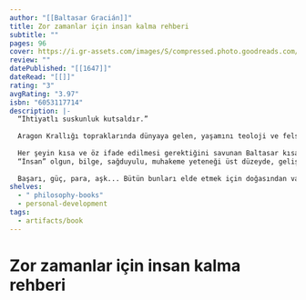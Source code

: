 ```yaml
---
author: "[[Baltasar Gracián]]"
title: Zor zamanlar için insan kalma rehberi
subtitle: ""
pages: 96
cover: https://i.gr-assets.com/images/S/compressed.photo.goodreads.com/books/1594415897l/53438020._SY475_.jpg
review: ""
datePublished: "[[1647]]"
dateRead: "[[]]"
rating: "3"
avgRating: "3.97"
isbn: "6053117714"
description: |-
  “İhtiyatlı suskunluk kutsaldır.”  
    
  Aragon Krallığı topraklarında dünyaya gelen, yaşamını teoloji ve felsefe profesörü, vaiz, papaz, yönetici ve yazar olarak sürdüren Baltasar Gracián, insanca yaşamanın incelikleri üzerine ortaya koyduğu düşünceleriyle ölümsüzleşmiştir.  
    
  Her şeyin kısa ve öz ifade edilmesi gerektiğini savunan Baltasar kısa ve öz olanın faydasının iki katına çıkacağının altını çizer. Karmaşık, kalabalık, uzun, yoğun ve komplike olan her şey, hayatı daha da zora sokmaktan başka bir işe yaramaz.  
  “İnsan” olgun, bilge, sağduyulu, muhakeme yeteneği üst düzeyde, gelişmiş zevklere sahip, eylemlerinde tutarlı ve zekidir. Ancak bu insan aynı zamanda kendini her şeyiyle ortaya saçmayan, bazen saklanmasını da bilen ancak bunu ustalıkla yapan bir hayat kumarbazı da olabilmelidir. İhtiyat, insanoğlunun geliştirmesi gereken en değerli düşünce kasıdır.  
    
  Başarı, güç, para, aşk... Bütün bunları elde etmek için doğasından vazgeçen insan, kötücülleştikçe aldanmaya sürüklenir. Ahlaksızlığa düşmeden başarılı olmanın çok daha pratik ve işlevsel yolları vardır. Baltasar, Nietzsche ve Schopenhauer gibi dehalara ilham vermiş, rehber alınabilecek eşsiz isimlerden biridir.
shelves:
  - " philosophy-books"
  - personal-development
tags:
  - artifacts/book
---
```

#  Zor zamanlar için insan kalma rehberi
